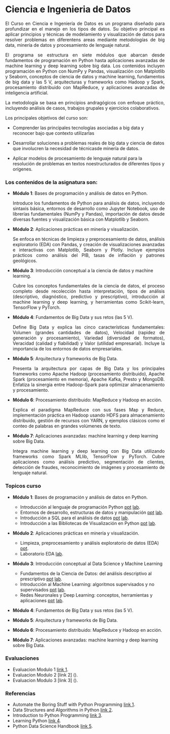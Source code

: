 # Ciencia e Ingenieria de Datos

<p align="justify"> El Curso en Ciencia e Ingeniería de Datos es un programa diseñado para profundizar en el manejo en los tipos de datos. Su objetivo principal es aplicar principios y técnicas de modelamiento y visualización de datos para resolver problemas en diferentens areas mediante metodologías de big data, minería de datos y procesamiento de lenguaje natural. </p>

<p align="justify"> El programa se estructura en siete módulos que abarcan desde fundamentos de programación en Python hasta aplicaciones avanzadas de machine learning y deep learning sobre big data. Los contenidos incluyen programación en Python con NumPy y Pandas, visualización con Matplotlib y Seaborn, conceptos de ciencia de datos y machine learning, fundamentos de big data y las 5 V, arquitecturas y frameworks como Hadoop y Spark, procesamiento distribuido con MapReduce, y aplicaciones avanzadas de inteligencia artificial. </p>

<p align="justify"> La metodología se basa en principios andragógicos con enfoque práctico, incluyendo análisis de casos, trabajos grupales y ejercicios colaborativos. </p>

Los principales objetivos del curso son:

* Comprender las principales tecnologías asociadas a big data y reconocer bajo que contexto utilizarlas

* Desarrollar soluciones a problemas reales de big data y ciencia de datos que involucren la necesidad de técnicasde minería de datos.

* Aplicar modelos de procesamiento de lenguaje natural para la resolución de problemas en textos noestructurados de diferentes tipos y orígenes.

### Los contenidos de la asignatura son:

* __Módulo 1__: Bases de programación y análisis de datos en Python.

  <p align="justify">Introduce los fundamentos de Python para análisis de datos, incluyendo sintaxis básica, entornos de desarrollo como Jupyter Notebook, uso de librerías fundamentales (NumPy y Pandas), importación de datos desde diversas fuentes y visualización básica con Matplotlib y Seaborn.</p>

* __Módulo 2__: Aplicaciones prácticas en minería y visualización.

  <p align="justify">Se enfoca en técnicas de limpieza y preprocesamiento de datos, análisis exploratorio (EDA) con Pandas, y creación de visualizaciones avanzadas e interactivas con Matplotlib, Seaborn y Plotly. Incluye ejemplos prácticos como análisis del PIB, tasas de inflación y patrones geológicos.</p>

* __Módulo 3__: Introducción conceptual a la ciencia de datos y machine learning.

  <p align="justify">Cubre los conceptos fundamentales de la ciencia de datos, el proceso completo desde recolección hasta interpretación, tipos de análisis (descriptivo, diagnóstico, predictivo y prescriptivo), introducción al machine learning y deep learning, y herramientas como Scikit-learn, TensorFlow y PyTorch.</p>

* __Módulo 4__: Fundamentos de Big Data y sus retos (las 5 V).

  <p align="justify">Define Big Data y explica las cinco características fundamentales: Volumen (grandes cantidades de datos), Velocidad (rapidez de generación y procesamiento), Variedad (diversidad de formatos), Veracidad (calidad y fiabilidad) y Valor (utilidad empresarial). Incluye la importancia de los entornos de datos empresariales.</p>

* __Módulo 5__: Arquitectura y frameworks de Big Data.

  <p align="justify">Presenta la arquitectura por capas de Big Data y los principales frameworks como Apache Hadoop (procesamiento distribuido), Apache Spark (procesamiento en memoria), Apache Kafka, Presto y MongoDB. Enfatiza la sinergia entre Hadoop-Spark para optimizar almacenamiento y procesamiento.</p>

* __Módulo 6__: Procesamiento distribuido: MapReduce y Hadoop en acción.

  <p align="justify">Explica el paradigma MapReduce con sus fases Map y Reduce, implementación práctica en Hadoop usando HDFS para almacenamiento distribuido, gestión de recursos con YARN, y ejemplos clásicos como el conteo de palabras en grandes volúmenes de texto.</p>

* __Módulo 7__: Aplicaciones avanzadas: machine learning y deep learning sobre Big Data.

  <p align="justify">Integra machine learning y deep learning con Big Data utilizando frameworks como Spark MLlib, TensorFlow y PyTorch. Cubre aplicaciones como análisis predictivo, segmentación de clientes, detección de fraudes, reconocimiento de imágenes y procesamiento de lenguaje natural.</p>

### Topicos curso 


* __Módulo 1__: Bases de programación y análisis de datos en Python.

  * Introducción al lenguaje de programación Python [ppt](https://www.dropbox.com/scl/fi/oh2gaq1tkzd54ia6yov55/01Unidad.pptx?rlkey=r838lk4vdp8axy7gqm13vinvr&dl=0) [lab](https://www.dropbox.com/scl/fo/ue6xmde8ghpktzjm088ux/ALAj706afVaGqQrPpFIsoGI?rlkey=cvdqdcaw3669jnkrd2ydjte6k&dl=0).
  * Entornos de desarrollo, estructuras de datos y manipulación [ppt](https://www.dropbox.com/scl/fi/f1kfmy7r8m53s0so1godl/02Unidad.pptx?rlkey=usjg5ccjs97nr5fs4320pj4b5&dl=0) [lab](https://www.dropbox.com/scl/fo/hbqbx2rwluw4yqn9x0iti/AO52ZGcu1ziayGUaD6f7sH4?rlkey=m84zv0nkk2tt9dfc4sczp40m5&dl=0).
  * Introducción a SQL para el análisis de datos [ppt](https://www.dropbox.com/scl/fi/pqgh09urmm7xmig6n57i0/03Unidad.pptx?rlkey=j58ftxsfnvcnf9jp9nhzy5izz&dl=0) [lab](https://www.dropbox.com/scl/fo/taendt9atl080oi453uli/ACMzxYUEUFrf-AnotzndSWg?rlkey=2fnas4l3tteztyozkwqx96ehq&dl=0).
  * Introducción a las Bibliotecas de Visualización en Python [ppt](https://www.dropbox.com/scl/fi/xw46i6j6uaiva0weqdkid/04Unidad.pptx?rlkey=thxlah2jrgc50agreqdzu1n2i&dl=0) [lab](https://www.dropbox.com/scl/fo/km93j61e9gpy5e9328it4/AItbqD-ul4WyQRafusDSG7k?rlkey=cztns14a3nyp6l4v5auu4zn2j&dl=0).

* __Módulo 2__: Aplicaciones prácticas en minería y visualización.

  * Limpieza, preprocesamiento y análisis exploratorio de datos (EDA) [ppt](https://www.dropbox.com/scl/fi/vccdco6yziusts0ltuvak/05Unidad.pptx?rlkey=tntbdmjwbka6nneppp3i1kpxq&dl=0).
  * Laboratorio EDA [lab](https://www.dropbox.com/scl/fo/s39k5wmy9h8n05lkvtuyh/AO9SLjiYvHrDTc2fAbfPvW8?rlkey=av7srn033m14apdj6dov6wcf5&dl=0).

* __Módulo 3__: Introducción conceptual al Data Science y Machine Learning

  * Fundamentos de la Ciencia de Datos: del análisis descriptivo al prescriptivo [ppt](https://www.dropbox.com/scl/fi/7stbhcun2mfptqoeu0rfg/07Unidad.pptx?rlkey=zb0cq4j3i19zxbcvplcyoe4m1&dl=0) [lab](https://www.dropbox.com/scl/fo/9985iwsw0d7zdbaj4mkuz/AJ_pMIA3r4KRnYaFAgz_vRk?rlkey=iiejmvmwnpje5bn2cnm9l0ll6&dl=0).
  * Introducción al Machine Learning: algoritmos supervisados y no supervisados [ppt](https://www.dropbox.com/scl/fi/n8aw62tgypmk9r9srczmb/08Unidad.pptx?rlkey=o2lgp8n8cxnh54xd4aptatm5v&dl=0) [lab](https://www.dropbox.com/scl/fo/reg47mo3ou9h4j2jbmtdu/AMc3rXWSdG5ywHhRtw0qxfA?rlkey=g8h5pusdxlvq1n0jii5072zeq&dl=0).
  * Redes Neuronales y Deep Learning: conceptos, herramientas y aplicaciones [ppt]( ) [lab](https://www.dropbox.com/scl/fo/3qt6ninvoigiahxwelqm1/APQPKh804GYMZ-VPVYyc2Qs?rlkey=7edpgu3o1kpudo9n53m8bpmvs&dl=0).

* __Módulo 4__: Fundamentos de Big Data y sus retos (las 5 V).

* __Módulo 5__: Arquitectura y frameworks de Big Data.

* __Módulo 6__: Procesamiento distribuido: MapReduce y Hadoop en acción.

* __Módulo 7__: Aplicaciones avanzadas: machine learning y deep learning sobre Big Data.

### Evaluaciones

* Evaluacion Modulo 1 [link 1](https://www.dropbox.com/scl/fi/67256dawt6y29lal0yk9q/Eva_I.pdf?rlkey=e5ybcsqxux1k9exe60wau4gdq&dl=0).
* Evaluacion Modulo 2 [link 2] ().
* Evaluacion Modulo 3 [link 3] ().

### Referencias

* Automate the Boring Stuff with Python Programming [link 1](https://www.dropbox.com/scl/fi/ctzlbh2d1cbj6x70oln12/Automate-the-Boring-Stuff-with-Python.pdf?rlkey=616uc34dnklk4iamgk2iqh6js&dl=0).
* Data Structures and Algorithms in Python [link 2](https://www.dropbox.com/scl/fi/72kkdhzbe8itt73vfeu65/Data-Structures-and-Algorithms-in-Python.pdf?rlkey=inadt8e565gbo1t6rrg4t37nk&dl=0).
* Introduction to Python Programming [link 3](https://www.dropbox.com/scl/fi/xxyqvw361nhgnvzj1ezg6/Introduction_to_Python_Programming_-_WEB.pdf?rlkey=kiuhovd7o9o7nefqcfudg5rru&dl=0).
* Learning Python [link 4](https://www.dropbox.com/scl/fi/c2tue4qucsjp4mz90h3pg/Learning_Python.pdf?rlkey=fh04chhdxus2jhapmn59coe30&dl=0).
* Python Data Science Handbook [link 5](https://www.dropbox.com/scl/fi/t4se7sl3v8p8llzn06obf/Python_Datascience.pdf?rlkey=fbb4iy2l4b62upxy4stqg787h&dl=0).



